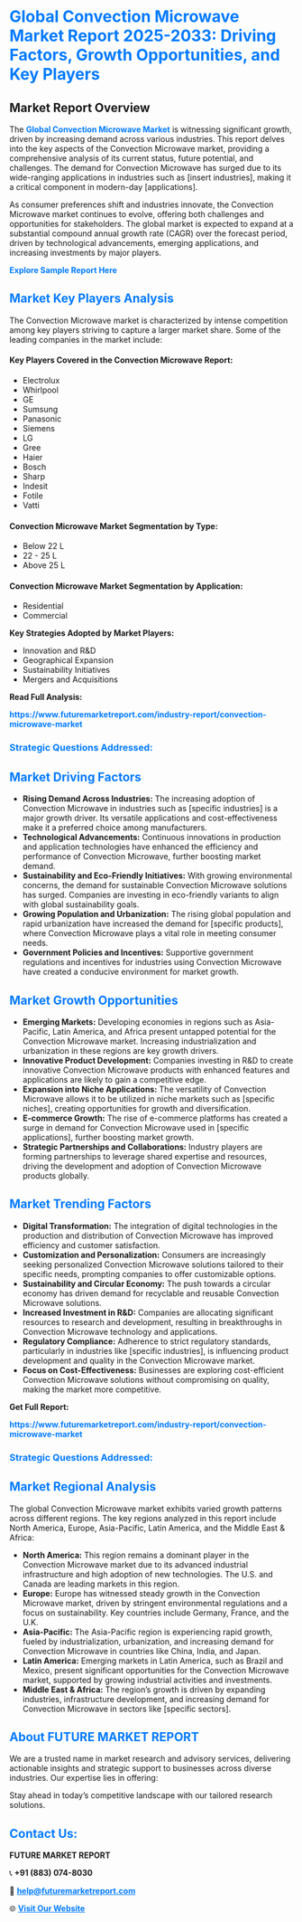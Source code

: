 <h1 style="color: #007BFF;">Global Convection Microwave Market Report 2025-2033: Driving Factors, Growth Opportunities, and Key Players</h1>

<section id="overview">
<h2>Market Report Overview</h2>
<p>The <a href="https://www.futuremarketreport.com/industry-report/convection-microwave-market" style="color: #007BFF; text-decoration: none;"><strong>Global Convection Microwave Market</strong></a> is witnessing significant growth, driven by increasing demand across various industries. This report delves into the key aspects of the Convection Microwave market, providing a comprehensive analysis of its current status, future potential, and challenges. The demand for Convection Microwave has surged due to its wide-ranging applications in industries such as [insert industries], making it a critical component in modern-day [applications].</p>
<p>As consumer preferences shift and industries innovate, the Convection Microwave market continues to evolve, offering both challenges and opportunities for stakeholders. The global market is expected to expand at a substantial compound annual growth rate (CAGR) over the forecast period, driven by technological advancements, emerging applications, and increasing investments by major players.</p>
</section>

<section id="overview">
<p><a href="https://www.futuremarketreport.com/request-sample/reportId=40510" style="color: #007BFF; text-decoration: none;"><strong>Explore Sample Report Here</strong></a></p>
</section>

<section id="key-players">
<h2 style="color: #007BFF;">Market Key Players Analysis</h2>
<p>The Convection Microwave market is characterized by intense competition among key players striving to capture a larger market share. Some of the leading companies in the market include:</p>
<h4>Key Players Covered in the Convection Microwave Report:</h4>
<ul><li>Electrolux</li><li>Whirlpool</li><li>GE</li><li>Sumsung</li><li>Panasonic</li><li>Siemens</li><li>LG</li><li>Gree</li><li>Haier</li><li>Bosch</li><li>Sharp</li><li>Indesit</li><li>Fotile</li><li>Vatti</li></ul>
<h4>Convection Microwave Market Segmentation by Type:</h4>
<ul><li>Below 22 L</li><li>22 - 25 L</li><li>Above 25 L</li></ul>

<h4>Convection Microwave Market Segmentation by Application:</h4>
<ul><li>Residential</li><li>Commercial</li></ul>
<p><strong>Key Strategies Adopted by Market Players:</strong></p>
<ul>
<li>Innovation and R&D</li>
<li>Geographical Expansion</li>
<li>Sustainability Initiatives</li>
<li>Mergers and Acquisitions</li>
</ul>
</section>

<section>
<p><strong>Read Full Analysis: </strong></p><a href="https://www.futuremarketreport.com/industry-report/convection-microwave-market" style="color: #007BFF; text-decoration: none;"><strong>https://www.futuremarketreport.com/industry-report/convection-microwave-market</strong></a>
<h3 style="color: #007BFF;">Strategic Questions Addressed:</h3>
</section>

<section id="driving-factors">
<h2 style="color: #007BFF;">Market Driving Factors</h2>
<ul>
<li><strong>Rising Demand Across Industries:</strong> The increasing adoption of Convection Microwave in industries such as [specific industries] is a major growth driver. Its versatile applications and cost-effectiveness make it a preferred choice among manufacturers.</li>
<li><strong>Technological Advancements:</strong> Continuous innovations in production and application technologies have enhanced the efficiency and performance of Convection Microwave, further boosting market demand.</li>
<li><strong>Sustainability and Eco-Friendly Initiatives:</strong> With growing environmental concerns, the demand for sustainable Convection Microwave solutions has surged. Companies are investing in eco-friendly variants to align with global sustainability goals.</li>
<li><strong>Growing Population and Urbanization:</strong> The rising global population and rapid urbanization have increased the demand for [specific products], where Convection Microwave plays a vital role in meeting consumer needs.</li>
<li><strong>Government Policies and Incentives:</strong> Supportive government regulations and incentives for industries using Convection Microwave have created a conducive environment for market growth.</li>
</ul>
</section>

<section id="growth-opportunities">
<h2 style="color: #007BFF;">Market Growth Opportunities</h2>
<ul>
<li><strong>Emerging Markets:</strong> Developing economies in regions such as Asia-Pacific, Latin America, and Africa present untapped potential for the Convection Microwave market. Increasing industrialization and urbanization in these regions are key growth drivers.</li>
<li><strong>Innovative Product Development:</strong> Companies investing in R&D to create innovative Convection Microwave products with enhanced features and applications are likely to gain a competitive edge.</li>
<li><strong>Expansion into Niche Applications:</strong> The versatility of Convection Microwave allows it to be utilized in niche markets such as [specific niches], creating opportunities for growth and diversification.</li>
<li><strong>E-commerce Growth:</strong> The rise of e-commerce platforms has created a surge in demand for Convection Microwave used in [specific applications], further boosting market growth.</li>
<li><strong>Strategic Partnerships and Collaborations:</strong> Industry players are forming partnerships to leverage shared expertise and resources, driving the development and adoption of Convection Microwave products globally.</li>
</ul>
</section>

<section id="trending-factors">
<h2 style="color: #007BFF;">Market Trending Factors</h2>
<ul>
<li><strong>Digital Transformation:</strong> The integration of digital technologies in the production and distribution of Convection Microwave has improved efficiency and customer satisfaction.</li>
<li><strong>Customization and Personalization:</strong> Consumers are increasingly seeking personalized Convection Microwave solutions tailored to their specific needs, prompting companies to offer customizable options.</li>
<li><strong>Sustainability and Circular Economy:</strong> The push towards a circular economy has driven demand for recyclable and reusable Convection Microwave solutions.</li>
<li><strong>Increased Investment in R&D:</strong> Companies are allocating significant resources to research and development, resulting in breakthroughs in Convection Microwave technology and applications.</li>
<li><strong>Regulatory Compliance:</strong> Adherence to strict regulatory standards, particularly in industries like [specific industries], is influencing product development and quality in the Convection Microwave market.</li>
<li><strong>Focus on Cost-Effectiveness:</strong> Businesses are exploring cost-efficient Convection Microwave solutions without compromising on quality, making the market more competitive.</li>
</ul>
</section>

<section>
<p><strong>Get Full Report: </strong></p><a href="https://www.futuremarketreport.com/industry-report/convection-microwave-market" style="color: #007BFF; text-decoration: none;"><strong>https://www.futuremarketreport.com/industry-report/convection-microwave-market</strong></a>
<h3 style="color: #007BFF;">Strategic Questions Addressed:</h3>
</section>


<section id="regional-analysis">
<h2 style="color: #007BFF;">Market Regional Analysis</h2>
<p>The global Convection Microwave market exhibits varied growth patterns across different regions. The key regions analyzed in this report include North America, Europe, Asia-Pacific, Latin America, and the Middle East & Africa:</p>
<ul>
<li><strong>North America:</strong> This region remains a dominant player in the Convection Microwave market due to its advanced industrial infrastructure and high adoption of new technologies. The U.S. and Canada are leading markets in this region.</li>
<li><strong>Europe:</strong> Europe has witnessed steady growth in the Convection Microwave market, driven by stringent environmental regulations and a focus on sustainability. Key countries include Germany, France, and the U.K.</li>
<li><strong>Asia-Pacific:</strong> The Asia-Pacific region is experiencing rapid growth, fueled by industrialization, urbanization, and increasing demand for Convection Microwave in countries like China, India, and Japan.</li>
<li><strong>Latin America:</strong> Emerging markets in Latin America, such as Brazil and Mexico, present significant opportunities for the Convection Microwave market, supported by growing industrial activities and investments.</li>
<li><strong>Middle East & Africa:</strong> The region’s growth is driven by expanding industries, infrastructure development, and increasing demand for Convection Microwave in sectors like [specific sectors].</li>
</ul>
</section>

<footer>
<h2 style="color: #007BFF;">About FUTURE MARKET REPORT</h2>
<p>We are a trusted name in market research and advisory services, delivering actionable insights and strategic support to businesses across diverse industries. Our expertise lies in offering:</p>

<p>Stay ahead in today’s competitive landscape with our tailored research solutions.</p>

<h2 style="color: #007BFF;">Contact Us:</h2>
<p><strong>FUTURE MARKET REPORT</strong></p>
<p>📞 <strong>+91 (883) 074-8030</strong></p>
<p>📧 <strong><a href="mailto:help@futuremarketreport.com" style="color: #007BFF;">help@futuremarketreport.com</a></strong></p>
<p>🌐 <strong><a href="https://www.futuremarketreport.com/" style="color: #007BFF;">Visit Our Website</a></strong></p>
</footer>